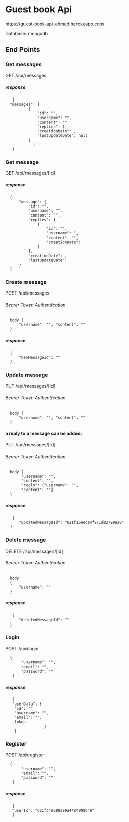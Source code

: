 # Guest book Api
https://guest-book-api-ahmed.herokuapp.com

Database: mongodb



## End Points

### Get messages
GET  /api/messages
##### response
       {
      "messages": [
              {
                  "id": "",
                  "username": "",
                  "content": "",
                  "replies": [],
                  "creationDate": ,
                  "lastUpdateDate": null
              }
                ]
       }       
        
### Get message
GET  /api/messages/[id]
##### response
      {
          "message": {
              "id": "",
              "username": "",
              "content": "",
              "replies": [
                  {
                      "id": "",
                      "username": ",
                      "content": "",
                      "creationDate": 
                  }
              ],
              "creationDate": ,
              "lastUpdateDate": 
          }
      }


### Create message
POST  /api/messages
###### Bearer Token Authentication
      body {
          "username": "", "content": ""
      }

##### response
      {
          "newMessageId": ""
      }

### Update message
PUT  /api/messages/[id]
###### Bearer Token Authentication

      body {
          "username": "", "content": ""
      }

#### a reply to a message can be added:
PUT  /api/messages/[id]
###### Bearer Token Authentication

      body {
           "username": "",
           "content": "",
           "reply": {"username": "",
           "content": ""}
      }
##### response
       {
          "updatedMessageId": "621f16eece4f971d82799e28"
      }


### Delete message
DELETE /api/messages/[id]
###### Bearer Token Authentication

      body
      {
          "username": ""
      }
##### response
       {
          "deletedMessageId": ""
      } 


### Login
POST /api/login

      {
           "username": "",
           "email": "",
           "password": ""
       }
##### response
       {
       "userData": {
        "id": "",
        "username": "",
        "email": "",
        token
                     }
        }          
        
        

### Register
POST /api/register

      {
           "username": "",
           "email": "",
           "password": ""
       }
##### response
       {
       "userId": "621fc4e688a99a4484909b46"
       }           
       
